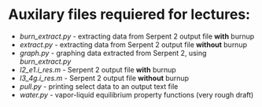# Auxilary files requiered for lectures:

+ *burn_extract.py* - extracting data from Serpent 2 output file **with** burnup
+ *extract.py* - extracting data from Serpent 2 output file **without** burnup
+ *graph.py* - graphing data extracted from Serpent 2, using *burn_extract.py*
+ *l2_e1.i_res.m* - Serpent 2 output file **with** burnup
+ *l3_4g.i_res.m* - Serpent 2 output file **without** burnup
+ *pull.py* - printing select data to an output text file
+ *water.py* - vapor-liquid equilibrium property functions (very rough draft)
